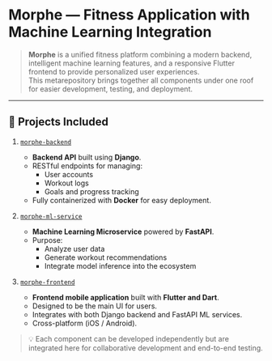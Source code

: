 # Morphe — Fitness Application with Machine Learning Integration

> **Morphe** is a unified fitness platform combining a modern backend, intelligent machine learning features, and a responsive Flutter frontend to provide personalized user experiences.  
> This metarepository brings together all components under one roof for easier development, testing, and deployment.

---

## 🧩 Projects Included

1. [`morphe-backend`](morphe-backend)  
   - **Backend API** built using **Django**.
   - RESTful endpoints for managing:
     - User accounts
     - Workout logs
     - Goals and progress tracking
   - Fully containerized with **Docker** for easy deployment.

2. [`morphe-ml-service`](morphe-ml-service)  
   - **Machine Learning Microservice** powered by **FastAPI**.
   - Purpose:
     - Analyze user data
     - Generate workout recommendations
     - Integrate model inference into the ecosystem

3. [`morphe-frontend`](morphe-frontend)  
   - **Frontend mobile application** built with **Flutter and Dart**.
   - Designed to be the main UI for users.
   - Integrates with both Django backend and FastAPI ML services.
   - Cross-platform (iOS / Android).

> 💡 Each component can be developed independently but are integrated here for collaborative development and end-to-end testing.
